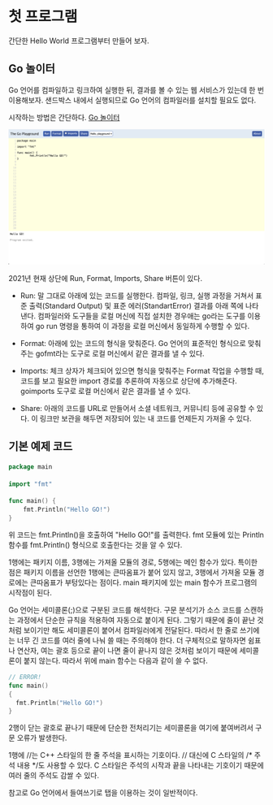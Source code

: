 # 첫 프로그램

간단한 Hello World 프로그램부터 만들어 보자.

## Go 놀이터

Go 언어를 컴파일하고 링크하여 실행한 뒤, 결과를 볼 수 있는 웹 서비스가 있는데 한 번 이용해보자. 샌드박스 내에서 실행되므로 Go 언어의 컴파일러를 설치할 필요도 없다.

시작하는 방법은 간단하다. [Go 놀이터](https://play.golang.org) 

![playground](https://github.com/Sonchaegeon/study-go/blob/main/DiscoveryGo/img/playground.png)

2021년 현재 상단에 Run, Format, Imports, Share 버튼이 있다.

- Run: 말 그대로 아래에 있는 코드를 실행한다. 컴파일, 링크, 실행 과정을 거쳐서 표준 출력(Standard Output) 및 표준 에러(StandartError) 결과를 아래 쪽에 나타낸다. 컴파일러와 도구들을 로컬 머신에 직접 설치한 경우애는 go라는 도구를 이용하여 go run 명령을 통하여 이 과정을 로컬 머신에서 동일하게 수행할 수 있다.

- Format: 아래에 있는 코드의 형식을 맞춰준다. Go 언어의 표준적인 형식으로 맞춰주는 gofmt라는 도구로 로컬 머신에서 같은 결과를 낼 수 있다.

- Imports: 체크 상자가 체크되어 있으면 형식을 맞춰주는 Format 작업을 수행할 때, 코드를 보고 필요한 import 경로를 추론하여 자동으로 상단에 추가해준다. goimports 도구로 로컬 머신에서 같은 결과를 낼 수 있다.

- Share: 아래의 코드를 URL로 만들어서 소셜 네트워크, 커뮤니티 등에 공유할 수 있다. 이 링크만 보관을 해두면 저장되어 있는 내 코드를 언제든지 가져올 수 있다.

  
## 기본 예제 코드

```go
package main

import "fmt"

func main() {
	fmt.Println("Hello GO!")
}
```

위 코드는 fmt.Println()을 호출하여 "Hello GO!"를 출력한다. fmt 모듈에 있는 Println 함수를 fmt.Println() 형식으로 호출한다는 것을 알 수 있다.

1행에는 패키지 이름, 3행에는 가져올 모듈의 경로, 5행에는 메인 함수가 있다. 특이한 점은 패키지 이름을 선언한 1행에는 큰따옴표가 붙어 있지 않고, 3행에서 가져올 모듈 경로에는 큰따옴표가 부텅있다는 점이다. main 패키지에 있는 main 함수가 프로그램의 시작점이 된다.

Go 언어는 세미콜론(;)으로 구분된 코드를 해석한다. 구문 분석기가 소스 코드를 스캔하는 과정에서 단순한 규칙을 적용하여 자동으로 붙이게 된다. 그렇기 때문에 줄이 끝난 것처럼 보이기만 해도 세미콜론이 붙어서 컴파일러에게 전달된다. 따라서 한 줄로 쓰기에는 너무 긴 코드를 여러 줄에 나눠 쓸 때는 주의해야 한다. 더 구체적으로 말하자면 쉼표나 연산자, 여는 괄호 등으로 끝이 나면 줄이 끝나지 않은 것처럼 보이기 때문에 세미콜론이 붙지 않는다. 따라서 위에 main 함수는 다음과 같이 쓸 수 없다.

```go
// ERROR!
func main()
{
  fmt.Println("Hello GO!")
}
```

2행이 닫는 괄호로 끝나기 때문에 단순한 전처리기는 세미콜론을 여기에 붙여버려서 구문 오류가 발생한다.

1행에 //는 C++ 스타일의 한 줄 주석을 표시하는 기호이다. // 대신에 C 스타일의 /* 주석 내용 */도 사용할 수 있다. C 스타일은 주석의 시작과 끝을 나타내는 기호이기 때문에 여러 줄의 주석도 감쌀 수 있다.

참고로 Go 언어에서 들여쓰기로 탭을 이용하는 것이 일반적이다.

